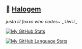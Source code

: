 ## 🦊 <a href="https://github.com/teenyPaws">Halogem</a>
*justa lil foxxo who codes~* ,,UwU,,

[![My GitHub Stats](https://github-readme-stats.vercel.app/api/?username=teenyPaws&count_private=true&theme=tokyonight&showicons=true)]()

[![My GitHub Language Stats](https://github-readme-stats.vercel.app/api/top-langs/?username=teenyPaws&langs_count=5&theme=tokyonight)]()
